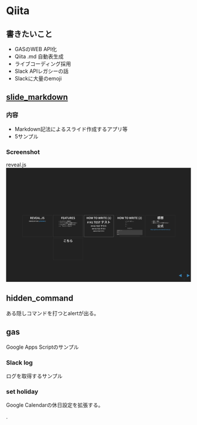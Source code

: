 # Qiita

## 書きたいこと

+ GASのWEB API化  
+ Qiita .md 自動表生成  
+ ライブコーディング採用  
+ Slack APIレガシーの話  
+ Slackに大量のemoji  


## [slide_markdown](https://ykhirao.github.io/qiita/slide_markdown/)

### 内容
* Markdown記法によるスライド作成するアプリ等
* 5サンプル

### Screenshot
reveal.js
![reveal.js](./images/reveal_js.jpg)

## hidden_command
ある隠しコマンドを打つとalertが出る。

## gas
Google Apps Scriptのサンプル

### Slack log
ログを取得するサンプル

### set holiday
Google Calendarの休日設定を拡張する。





.
